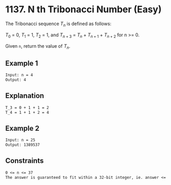 # 1137. N th Tribonacci Number (Easy)

The Tribonacci sequence $T_n$ is defined as follows:

$T_0$ = 0, $T_1$ = 1, $T_2$ = 1, and $T_{n+3}$ = $T_n$ + $T_{n+1}$ + $T_{n+2}$ for n >= 0.

Given `n`, return the value of $T_n$.

## Example 1

```txt
Input: n = 4
Output: 4
```

## Explanation

```txt
T_3 = 0 + 1 + 1 = 2
T_4 = 1 + 1 + 2 = 4
```

## Example 2

```txt
Input: n = 25
Output: 1389537
```

## Constraints

```txt
0 <= n <= 37
The answer is guaranteed to fit within a 32-bit integer, ie. answer <= 2^31 - 1.
```

